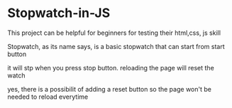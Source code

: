 # Stopwatch-in-JS

This project can be helpful for beginners for testing their html,css, js skill

Stopwatch, as its name says, is a basic stopwatch that can start from start button

it will stp when you press stop button. reloading the page will reset the watch

yes, there is a possibilit of adding a reset button so the page won't be needed to reload everytime

